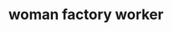 ---
layout: people&body
title: woman factory worker
emoji: woman_factory_worker
permalink: 👩‍🏭.html
---